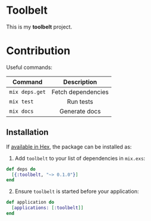 # Toolbelt

This is my **toolbelt** project.

# Contribution

Useful commands:

| Command        | Description        |
| -------------  | :-------------:    |
| `mix deps.get` | Fetch dependencies |
| `mix test`     | Run tests          |
| `mix docs`     | Generate docs      |

## Installation

If [available in Hex](https://hex.pm/docs/publish), the package can be installed as:

1. Add `toolbelt` to your list of dependencies in `mix.exs`:

```elixir
def deps do
  [{:toolbelt, "~> 0.1.0"}]
end
```

2. Ensure `toolbelt` is started before your application:

```elixir
def application do
  [applications: [:toolbelt]]
end
```

